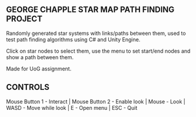 GEORGE CHAPPLE STAR MAP PATH FINDING PROJECT
----------------------------
Randomly generated star systems with links/paths between them, used to test path finding algorithms using C# and Unity Engine.

Click on star nodes to select them, use the menu to set start/end nodes and show a path between them.

Made for UoG assignment.

CONTROLS
----------------------------
Mouse Button 1 - Interact | 
Mouse Button 2 - Enable look | 
Mouse - Look | 
WASD - Move while look | 
E - Open menu | 
ESC - Quit
